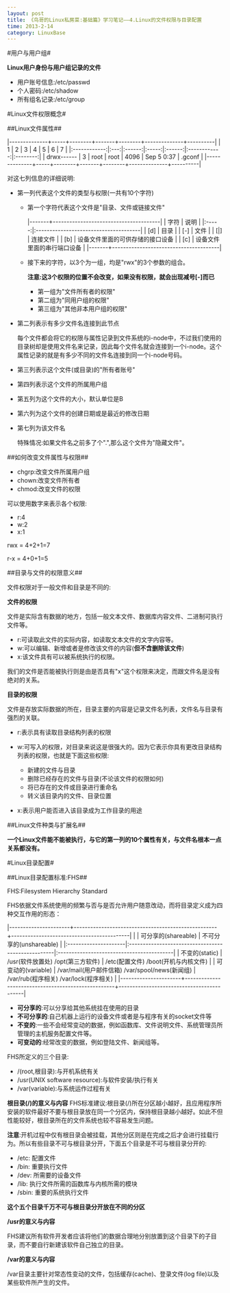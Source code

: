 ```yaml
---
layout: post
title: 《鸟哥的Linux私房菜:基础篇》学习笔记——4.Linux的文件权限与目录配置
time: 2013-2-14
category: LinuxBase
---
```



#用户与用户组#

**Linux用户身份与用户组记录的文件**

- 用户账号信息:/etc/passwd
- 个人密码:/etc/shadow
- 所有组名记录:/etc/group

#Linux文件权限概念#

##Linux文件属性##

|--------------+-----+--------+-------+--------+--------------+----------|
|      1       |  2  |    3   |   4   |    5   |     6        |    7     |
|:------------:|:---:|:------:|:-----:|:------:|:------------:|:--------:|
|  drwx------  |  3  |  root  |  root |  4096  |  Sep 5 0:37  |  .gconf  |
|--------------+-----+--------+-------+--------+--------------+----------|

对这七列信息的详细说明:

- 第一列代表这个文件的类型与权限(一共有10个字符)

  - 第一个字符代表这个文件是"目录、文件或链接文件"

    |-------+---------------------------------------|
    |  字符 |               说明                    |
    |:-----:|:--------------------------------------|
    |  [d]  |  目录 				    | 
    |  [-]  |  文件                                 |
    |  [\|] |  连接文件                             |
    |  [b]  |  设备文件里面的可供存储的接口设备     |
    |  [c]  |  设备文件里面的串行端口设备           |
    |-------+---------------------------------------|

  - 接下来的字符，以3个为一组，均是"rwx"的3个参数的组合。
		
    [r]:可读[read]
    [w]:可写[write]
    [x]:可执行[execute]

    **注意:这3个权限的位置不会改变，如果没有权限，就会出现减号[-]而已**

    - 第一组为"文件所有者的权限"
    - 第二组为"同用户组的权限"
    - 第三组为"其他非本用户组的权限"

- 第二列表示有多少文件名连接到此节点
  
  每个文件都会将它的权限与属性记录到文件系统的i-node中，不过我们使用的目录树却是使用文件名来记录，因此每个文件名就会连接到一个i-node。这个属性记录的就是有多少不同的文件名连接到同一个i-node号码。

- 第三列表示这个文件(或目录)的"所有者账号"

- 第四列表示这个文件的所属用户组

- 第五列为这个文件的大小，默认单位是B

- 第六列为这个文件的创建日期或是最近的修改日期

- 第七列为该文件名
  
	特殊情况:如果文件名之前多了个".",那么这个文件为"隐藏文件"。



##如何改变文件属性与权限##

- chgrp:改变文件所属用户组
- chown:改变文件所有者
- chmod:改变文件的权限

可以使用数字来表示各个权限:

- r:4
- w:2
- x:1

rwx = 4+2+1=7

r-x = 4+0+1=5

##目录与文件的权限意义##

文件权限对于一般文件和目录是不同的:

**文件的权限**

文件是实际含有数据的地方，包括一般文本文件、数据库内容文件、二进制可执行文件等。

- r:可读取此文件的实际内容，如读取文本文件的文字内容等。
- w:可以编辑、新增或者是修改该文件的内容(**但不含删除该文件**)
- x:该文件具有可以被系统执行的权限。

我们的文件是否能被执行则是由是否具有"x"这个权限来决定，而跟文件名是没有绝对的关系。


**目录的权限**

文件是存放实际数据的所在，目录主要的内容是记录文件名列表，文件名与目录有强烈的关联。

- r:表示具有读取目录结构列表的权限
- w:可写入的权限，对目录来说这是很强大的。因为它表示你具有更改目录结构列表的权限，也就是下面这些权限:

  - 新建的文件与目录 
  - 删除已经存在的文件与目录(不论该文件的权限如何)
  - 将已存在的文件或目录进行重命名
  - 转义该目录内的文件、目录位置

- x:表示用户能否进入该目录成为工作目录的用途

##Linux文件种类与扩展名##

**一个Linux文件能不能被执行，与它的第一列的10个属性有关，与文件名根本一点关系都没有。**


#Linux目录配置#

##Linux目录配置标准:FHS##

FHS:Filesystem Hierarchy Standard

FHS依据文件系统使用的频繁与否与是否允许用户随意改动，而将目录定义成为四种交互作用的形态：

|----------------------+----------------------------------------------------+-------------------------------------------|
|                      |                可分享的(shareable)                 |           不可分享的(unshareable)         |
|:---------------------|:---------------------------------------------------|:------------------------------------------|
|  不变的(static)      |  /usr(软件放置处)  /opt(第三方软件)                |  /etc(配置文件)  /boot(开机与内核文件)    |
|  可变动的(variable)  |  /var/mail(用户邮件信箱)  /var/spool/news(新闻组)  |  /var/rub(程序相关)  /var/lock(程序相关)  |
|----------------------+----------------------------------------------------+-------------------------------------------|

- **可分享的**:可以分享给其他系统挂在使用的目录
- **不可分享的**:自己机器上运行的设备文件或者是与程序有关的socket文件等
- **不变的**:一些不会经常变动的数据，例如函数库、文件说明文件、系统管理员所管理的主机服务配置文件等。
- **可变动的**:经常改变的数据，例如登陆文件、新闻组等。

FHS所定义的三个目录:

- /(root,根目录):与开机系统有关
- /usr(UNIX software resource):与软件安装/执行有关
- /var(variable):与系统运作过程有关

**根目录(/)的意义与内容**
FHS标准建议:根目录(/)所在分区越小越好，且应用程序所安装的软件最好不要与根目录放在同一个分区内，保持根目录越小越好。如此不但性能较好，根目录所在的文件系统也较不容易发生问题。


**注意**:开机过程中仅有根目录会被挂载，其他分区则是在完成之后才会进行挂载行为。所以有些目录不可与根目录分开，下面五个目录是不可与根目录分开的:

- /etc: 配置文件
- /bin: 重要执行文件
- /dev: 所需要的设备文件
- /lib: 执行文件所需的函数库与内核所需的模块
- /sbin: 重要的系统执行文件

**这个五个目录千万不可与根目录分开放在不同的分区**


**/usr的意义与内容**

FHS建议所有软件开发者应该将他们的数据合理地分别放置到这个目录下的子目录，而不要自行新建该软件自己独立的目录。


**/var的意义与内容**

/var目录主要针对常态性变动的文件，包括缓存(cache)、登录文件(log file)以及某些软件所产生的文件。


